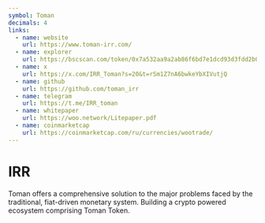 ```yaml
---
symbol: Toman
decimals: 4
links:
  - name: website
    url: https://www.toman-irr.com/
  - name: explorer
    url: https://bscscan.com/token/0x7a532aa9a2ab86f6bd7e1dcd93d3fdd2b0b410a6
  - name: x
    url: https://x.com/IRR_Toman?s=20&t=rSm1Z7nA6bwkeYbXIVutjQ
  - name: github
    url: https://github.com/toman_irr
  - name: telegram
    url: https://t.me/IRR_toman
  - name: whitepaper
    url: https://woo.network/Litepaper.pdf
  - name: coinmarketcap
    url: https://coinmarketcap.com/ru/currencies/wootrade/
---
```


# IRR

Toman offers a comprehensive solution to the major problems faced by the traditional, fiat-driven monetary system. Building a crypto powered ecosystem comprising Toman Token.
